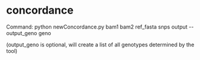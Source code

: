 # concordance

Command: python newConcordance.py bam1 bam2 ref_fasta snps output --output_geno geno

(output_geno is optional, will create a list of all genotypes determined by the tool)
